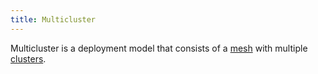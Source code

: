 ```yaml
---
title: Multicluster
---
```


Multicluster is a deployment model that consists of a
[mesh](/pt-br/docs/reference/glossary/#service-mesh) with multiple
[clusters](/pt-br/docs/reference/glossary/#cluster).
